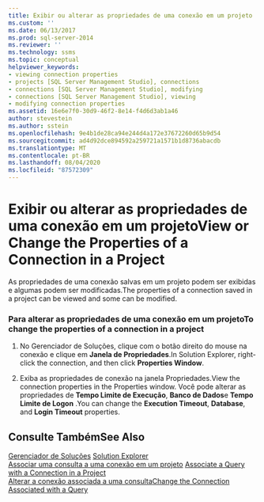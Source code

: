 ```yaml
---
title: Exibir ou alterar as propriedades de uma conexão em um projeto | Microsoft Docs
ms.custom: ''
ms.date: 06/13/2017
ms.prod: sql-server-2014
ms.reviewer: ''
ms.technology: ssms
ms.topic: conceptual
helpviewer_keywords:
- viewing connection properties
- projects [SQL Server Management Studio], connections
- connections [SQL Server Management Studio], modifying
- connections [SQL Server Management Studio], viewing
- modifying connection properties
ms.assetid: 16e6e7f0-30d9-46f2-8e14-f4d6d3ab1a46
author: stevestein
ms.author: sstein
ms.openlocfilehash: 9e4b1de28ca94e244d4a172e37672260d65b9d54
ms.sourcegitcommit: ad4d92dce894592a259721a1571b1d8736abacdb
ms.translationtype: MT
ms.contentlocale: pt-BR
ms.lasthandoff: 08/04/2020
ms.locfileid: "87572309"
---
```

# <a name="view-or-change-the-properties-of-a-connection-in-a-project"></a><span data-ttu-id="28147-102">Exibir ou alterar as propriedades de uma conexão em um projeto</span><span class="sxs-lookup"><span data-stu-id="28147-102">View or Change the Properties of a Connection in a Project</span></span>
  <span data-ttu-id="28147-103">As propriedades de uma conexão salvas em um projeto podem ser exibidas e algumas podem ser modificadas.</span><span class="sxs-lookup"><span data-stu-id="28147-103">The properties of a connection saved in a project can be viewed and some can be modified.</span></span>  
  
### <a name="to-change-the-properties-of-a-connection-in-a-project"></a><span data-ttu-id="28147-104">Para alterar as propriedades de uma conexão em um projeto</span><span class="sxs-lookup"><span data-stu-id="28147-104">To change the properties of a connection in a project</span></span>  
  
1.  <span data-ttu-id="28147-105">No Gerenciador de Soluções, clique com o botão direito do mouse na conexão e clique em **Janela de Propriedades**.</span><span class="sxs-lookup"><span data-stu-id="28147-105">In Solution Explorer, right-click the connection, and then click **Properties Window**.</span></span>  
  
2.  <span data-ttu-id="28147-106">Exiba as propriedades de conexão na janela Propriedades.</span><span class="sxs-lookup"><span data-stu-id="28147-106">View the connection properties in the Properties window.</span></span> <span data-ttu-id="28147-107">Você pode alterar as propriedades de **Tempo Limite de Execução**, **Banco de Dados**e **Tempo Limite de Logon** .</span><span class="sxs-lookup"><span data-stu-id="28147-107">You can change the **Execution Timeout**, **Database**, and **Login Timeout** properties.</span></span>  
  
## <a name="see-also"></a><span data-ttu-id="28147-108">Consulte Também</span><span class="sxs-lookup"><span data-stu-id="28147-108">See Also</span></span>  
 <span data-ttu-id="28147-109">[Gerenciador de Soluções](solution-explorer.md) </span><span class="sxs-lookup"><span data-stu-id="28147-109">[Solution Explorer](solution-explorer.md) </span></span>  
 <span data-ttu-id="28147-110">[Associar uma consulta a uma conexão em um projeto](associate-a-query-with-a-connection-in-a-project.md) </span><span class="sxs-lookup"><span data-stu-id="28147-110">[Associate a Query with a Connection in a Project](associate-a-query-with-a-connection-in-a-project.md) </span></span>  
 [<span data-ttu-id="28147-111">Alterar a conexão associada a uma consulta</span><span class="sxs-lookup"><span data-stu-id="28147-111">Change the Connection Associated with a Query</span></span>](change-the-connection-associated-with-a-query.md)  
  
  
